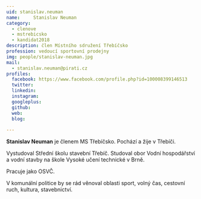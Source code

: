 ```yaml
---
uid: stanislav.neuman
name:     Stanislav Neuman
category:
  - clenove
  - mstrebicsko
  - kandidat2018
description: člen Místního sdružení Třebíčsko
profession: vedoucí sportovní prodejny
img: people/stanislav-neuman.jpg
mail:
  - stanislav.neuman@pirati.cz
profiles:
  facebook: https://www.facebook.com/profile.php?id=100008399146513
  twitter: 
  linkedin: 
  instagram: 
  googleplus: 
  github: 
  web: 
  blog: 
  
---
```


**Stanislav Neuman** je členem MS Třebíčsko. Pochází a žije v Třebíči.

Vystudoval Střední školu stavební Třebíč. Studoval obor Vodní hospodářství a vodní stavby na škole Vysoké učení technické v Brně.

Pracuje jako OSVČ.

V komunální politice by se rád věnoval oblasti sport, volný čas, cestovní ruch, kultura, stavebnictví. 

